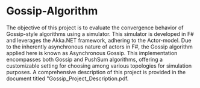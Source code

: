 # Gossip-Algorithm
The objective of this project is to evaluate the convergence behavior of Gossip-style algorithms using a simulator. This simulator is developed in F# and leverages the Akka.NET framework, adhering to the Actor-model. Due to the inherently asynchronous nature of actors in F#, the Gossip algorithm applied here is known as Asynchronous Gossip. This implementation encompasses both Gossip and PushSum algorithms, offering a customizable setting for choosing among various topologies for simulation purposes. A comprehensive description of this project is provided in the document titled "Gossip_Project_Description.pdf.
